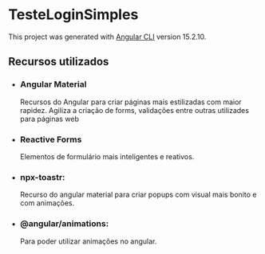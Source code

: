 # TesteLoginSimples

This project was generated with [Angular CLI](https://github.com/angular/angular-cli) version 15.2.10.

## Recursos utilizados

* ### Angular Material
  Recursos do Angular para criar páginas mais estilizadas com maior rapidez.
  Agiliza a criação de forms, validações entre outras utilizades para páginas web
* ### Reactive Forms
  Elementos de formulário mais inteligentes e reativos.
* ### npx-toastr:
  Recurso do angular material para criar popups com visual mais bonito e com animações.
* ### @angular/animations:
  Para poder utilizar animações no angular.
  
